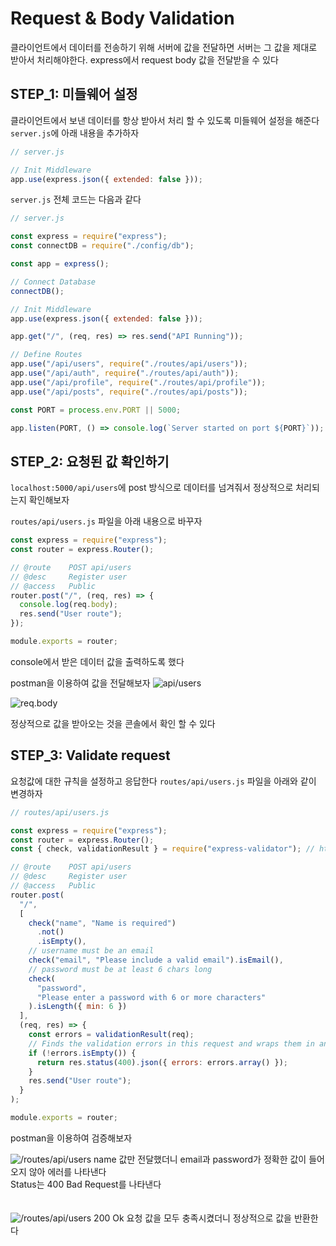 # Request & Body Validation

클라이언트에서 데이터를 전송하기 위해 서버에 값을 전달하면 서버는 그 값을 제대로 받아서 처리해야한다.
express에서 request body 값을 전달받을 수 있다

## STEP_1: 미들웨어 설정

클라이언트에서 보낸 데이터를 항상 받아서 처리 할 수 있도록 미들웨어 설정을 해준다
`server.js`에 아래 내용을 추가하자

```js
// server.js

// Init Middleware
app.use(express.json({ extended: false }));
```

`server.js` 전체 코드는 다음과 같다

```js
// server.js

const express = require("express");
const connectDB = require("./config/db");

const app = express();

// Connect Database
connectDB();

// Init Middleware
app.use(express.json({ extended: false }));

app.get("/", (req, res) => res.send("API Running"));

// Define Routes
app.use("/api/users", require("./routes/api/users"));
app.use("/api/auth", require("./routes/api/auth"));
app.use("/api/profile", require("./routes/api/profile"));
app.use("/api/posts", require("./routes/api/posts"));

const PORT = process.env.PORT || 5000;

app.listen(PORT, () => console.log(`Server started on port ${PORT}`));
```

## STEP_2: 요청된 값 확인하기

`localhost:5000/api/users`에 post 방식으로 데이터를 넘겨줘서 정상적으로 처리되는지 확인해보자

`routes/api/users.js` 파일을 아래 내용으로 바꾸자

```js
const express = require("express");
const router = express.Router();

// @route    POST api/users
// @desc     Register user
// @access   Public
router.post("/", (req, res) => {
  console.log(req.body);
  res.send("User route");
});

module.exports = router;
```

console에서 받은 데이터 값을 출력하도록 했다

postman을 이용하여 값을 전달해보자
![api/users](https://user-images.githubusercontent.com/14961047/61794083-6a49f700-ae5b-11e9-84e1-88a6157b86ce.png)

![req.body](https://user-images.githubusercontent.com/14961047/61794229-b301b000-ae5b-11e9-842c-7d5d6a03cc78.png)

정상적으로 값을 받아오는 것을 콘솔에서 확인 할 수 있다

## STEP_3: Validate request

요청값에 대한 규칙을 설정하고 응답한다
`routes/api/users.js` 파일을 아래와 같이 변경하자

```js
// routes/api/users.js

const express = require("express");
const router = express.Router();
const { check, validationResult } = require("express-validator"); // https://express-validator.github.io/docs/ 사용법

// @route    POST api/users
// @desc     Register user
// @access   Public
router.post(
  "/",
  [
    check("name", "Name is required")
      .not()
      .isEmpty(),
    // username must be an email
    check("email", "Please include a valid email").isEmail(),
    // password must be at least 6 chars long
    check(
      "password",
      "Please enter a password with 6 or more characters"
    ).isLength({ min: 6 })
  ],
  (req, res) => {
    const errors = validationResult(req);
    // Finds the validation errors in this request and wraps them in an object with handy functions
    if (!errors.isEmpty()) {
      return res.status(400).json({ errors: errors.array() });
    }
    res.send("User route");
  }
);

module.exports = router;
```

postman을 이용하여 검증해보자

![/routes/api/users](https://user-images.githubusercontent.com/14961047/61806043-f2d39200-ae71-11e9-907e-195dd54357cf.png)
name 값만 전달했더니 email과 password가 정확한 값이 들어오지 않아 에러를 나타낸다  
Status는 400 Bad Request를 나타낸다
<br><br><br>
![/routes/api/users 200 Ok](https://user-images.githubusercontent.com/14961047/61806527-cc622680-ae72-11e9-8a66-801ebb5f7db5.png)
요청 값을 모두 충족시켰더니 정상적으로 값을 반환한다

